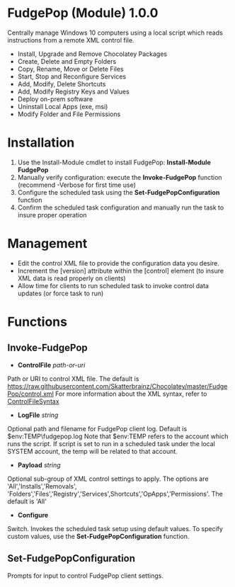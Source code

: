 # FudgePop (Module) 1.0.0

Centrally manage Windows 10 computers using a local script which reads instructions from a remote XML control file.

* Install, Upgrade and Remove Chocolatey Packages
* Create, Delete and Empty Folders
* Copy, Rename, Move or Delete Files
* Start, Stop and Reconfigure Services
* Add, Modify, Delete Shortcuts
* Add, Modify Registry Keys and Values
* Deploy on-prem software
* Uninstall Local Apps (exe, msi)
* Modify Folder and File Permissions

# Installation

  1. Use the Install-Module cmdlet to install FudgePop: **Install-Module FudgePop**
  2. Manually verify configuration: execute the **Invoke-FudgePop** function (recommend -Verbose for first time use)
  3. Configure the scheduled task using the **Set-FudgePopConfiguration** function
  4. Confirm the scheduled task configuration and manually run the task to insure proper operation

# Management

  * Edit the control XML file to provide the configuration data you desire.
  * Increment the [version] attribute within the [control] element (to insure XML data is read properly on clients)
  * Allow time for clients to run scheduled task to invoke control data updates (or force task to run)
  
# Functions

## Invoke-FudgePop

* **ControlFile** _path-or-uri_

Path or URI to control XML file.  The default is https://raw.githubusercontent.com/Skatterbrainz/Chocolatey/master/FudgePop/control.xml
For more information about the XML syntax, refer to [ControlFileSyntax](https://github.com/Skatterbrainz/Chocolatey/blob/master/FudgePop/ControlFileSyntax.md)

* **LogFile** _string_

Optional path and filename for FudgePop client log. Default is $env:TEMP\fudgepop.log
Note that $env:TEMP refers to the account which runs the script.  If script is set to run in a scheduled task
under the local SYSTEM account, the temp will be related to that account.

* **Payload** _string_

Optional sub-group of XML control settings to apply.  The options are 'All','Installs','Removals',
  'Folders','Files','Registry','Services',Shortcuts','OpApps','Permissions'.
  The default is 'All'

* **Configure**

Switch. Invokes the scheduled task setup using default values.  To specify custom values, use the **Set-FudgePopConfiguration** function.

## Set-FudgePopConfiguration

Prompts for input to control FudgePop client settings.
